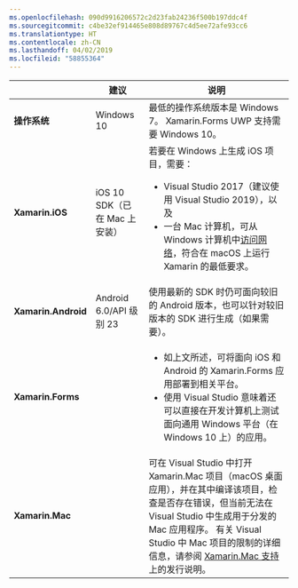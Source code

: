 ```yaml
---
ms.openlocfilehash: 090d9916206572c2d23fab24236f500b197ddc4f
ms.sourcegitcommit: c4be32ef914465e808d89767c4d5ee72afe93cc6
ms.translationtype: HT
ms.contentlocale: zh-CN
ms.lasthandoff: 04/02/2019
ms.locfileid: "58855364"
---
```

||建议|说明|
|---|---|---|
|**操作系统**|Windows 10|最低的操作系统版本是 Windows 7。 Xamarin.Forms UWP 支持需要 Windows 10。
|**Xamarin.iOS**|iOS 10 SDK（已在 Mac 上安装）|若要在 Windows 上生成 iOS 项目，需要：<ul><li>Visual Studio 2017（建议使用 Visual Studio 2019），以及</li><li>一台 Mac 计算机，可从 Windows 计算机中<a href="~/ios/get-started/installation/windows/connecting-to-mac/index.md">访问网络</a>，符合在 macOS 上运行 Xamarin 的最低要求。</li></ul>|
|**Xamarin.Android**|Android 6.0/API 级别 23|使用最新的 SDK 时仍可面向较旧的 Android 版本，也可以针对较旧版本的 SDK 进行生成（如果需要）。|
|**Xamarin.Forms**||<ul><li>如上文所述，可将面向 iOS 和 Android 的 Xamarin.Forms 应用部署到相关平台。</li><li>使用 Visual Studio 意味着还可以直接在开发计算机上测试面向通用 Windows 平台（在 Windows 10 上）的应用。</li></ul>|
|**Xamarin.Mac**||可在 Visual Studio 中打开 Xamarin.Mac 项目（macOS 桌面应用），并在其中编译该项目，检查是否存在错误，但当前无法在 Visual Studio 中生成用于分发的 Mac 应用程序。 有关 Visual Studio 中 Mac 项目的限制的详细信息，请参阅 <a href="https://developer.xamarin.com/releases/vs/xamarin.vs_4/xamarin.vs_4.2/#Xamarin.Mac_minimum_support.">Xamarin.Mac 支持</a>上的发行说明。|
